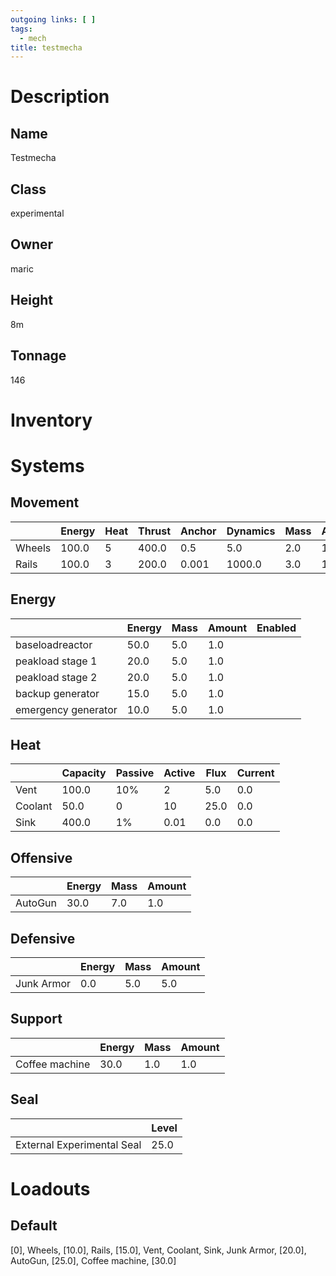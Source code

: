 ```yaml
---
outgoing links: [ ]
tags:
  - mech
title: testmecha
---
```


# Description

## Name
Testmecha

## Class
experimental

## Owner
maric

## Height
8m

## Tonnage
 146

# Inventory

#

# Systems

## Movement

|        | Energy | Heat | Thrust | Anchor | Dynamics | Mass | Amount |
|--------|--------|------|--------|--------|----------|------|--------|
| Wheels | 100.0  | 5    | 400.0  | 0.5    | 5.0      | 2.0  | 10.0   |
| Rails  | 100.0  | 3    | 200.0  | 0.001  | 1000.0   | 3.0  | 10.0   |

## Energy

|                     | Energy | Mass | Amount | Enabled |
|---------------------|--------|------|--------|---------|
| baseloadreactor     | 50.0   | 5.0  | 1.0    |         |
| peakload stage 1    | 20.0   | 5.0  | 1.0    |         |
| peakload stage 2    | 20.0   | 5.0  | 1.0    |         |
| backup generator    | 15.0   | 5.0  | 1.0    |         |
| emergency generator | 10.0   | 5.0  | 1.0    |         |

## Heat

|         | Capacity | Passive | Active | Flux | Current |
|---------|----------|---------|--------|------|---------|
| Vent    | 100.0    | 10%     | 2      | 5.0  | 0.0     |
| Coolant | 50.0     | 0       | 10     | 25.0 | 0.0     |
| Sink    | 400.0    | 1%      | 0.01   | 0.0  | 0.0     |

## Offensive

|         | Energy | Mass | Amount |
|---------|--------|------|--------|
| AutoGun | 30.0   | 7.0  | 1.0    |

## Defensive

|            | Energy | Mass | Amount |
|------------|--------|------|--------|
| Junk Armor | 0.0    | 5.0  | 5.0    |

## Support

|                | Energy | Mass | Amount |
|----------------|--------|------|--------|
| Coffee machine | 30.0   | 1.0  | 1.0    |

## Seal

|                            | Level |
|----------------------------|-------|
| External Experimental Seal | 25.0  |

# Loadouts

## Default

[0], Wheels, [10.0], Rails, [15.0], Vent, Coolant, Sink, Junk Armor, [20.0], AutoGun, [25.0], Coffee machine, [30.0]

